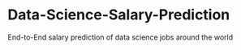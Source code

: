 # Data-Science-Salary-Prediction
End-to-End salary prediction of data science jobs around the world
